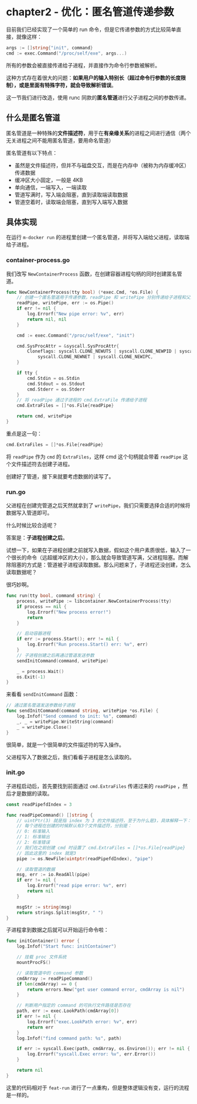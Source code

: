 # chapter2 - 优化：匿名管道传递参数

目前我们已经实现了一个简单的 run 命令，但是它传递参数的方式比较简单直接，就像这样：

```go
args := []string{"init", command}
cmd := exec.Command("/proc/self/exe", args...)
```

所有的参数会被直接传递给子进程，并直接作为命令行参数被解析。

这种方式存在着很大的问题：**如果用户的输入特别长（超过命令行参数的长度限制），或是里面有特殊字符，就会导致解析错误**。

这一节我们进行改造，使用 runc 同款的**匿名管道**进行父子进程之间的参数传递。

## 什么是匿名管道

匿名管道是一种特殊的**文件描述符**，用于在**有亲缘关系**的进程之间进行通信（两个无关进程之间不能用匿名管道，要用命名管道）

匿名管道有以下特点：
- 虽然是文件描述符，但并不与磁盘交互，而是在内存中（被称为内存缓冲区）传递数据
- 缓冲区大小固定，一般是 4KB
- 单向通信，一端写入，一端读取
- 管道写满时，写入端会阻塞，直到读取端读取数据
- 管道空着时，读取端会阻塞，直到写入端写入数据

## 具体实现

在运行 `m-docker run` 的进程里创建一个匿名管道，并将写入端给父进程，读取端给子进程。

### container-process.go

我们改写 `NewContainerProcess` 函数，在创建容器进程句柄的同时创建匿名管道。

```go
func NewContainerProcess(tty bool) (*exec.Cmd, *os.File) {
	// 创建一个匿名管道用于传递参数，readPipe 和 writePipe 分别传递给子进程和父进程
	readPipe, writePipe, err := os.Pipe()
	if err != nil {
		log.Errorf("New pipe error: %v", err)
		return nil, nil
	}

	cmd := exec.Command("/proc/self/exe", "init")

	cmd.SysProcAttr = &syscall.SysProcAttr{
		Cloneflags: syscall.CLONE_NEWUTS | syscall.CLONE_NEWPID | syscall.CLONE_NEWNS |
			syscall.CLONE_NEWNET | syscall.CLONE_NEWIPC,
	}

	if tty {
		cmd.Stdin = os.Stdin
		cmd.Stdout = os.Stdout
		cmd.Stderr = os.Stderr
	}
	// 将 readPipe 通过子进程的 cmd.ExtraFile 传递给子进程
	cmd.ExtraFiles = []*os.File{readPipe}

	return cmd, writePipe
}
```

重点是这一句：

```go
cmd.ExtraFiles = []*os.File{readPipe}
```

将 `readPipe` 作为 `cmd` 的 `ExtraFiles`，这样 cmd 这个句柄就会带着 `readPipe` 这个文件描述符去创建子进程。

创建好了管道，接下来就要考虑数据的读写了。

### run.go

父进程在创建完管道之后天然就拿到了 `writePipe`，我们只需要选择合适的时候将数据写入管道即可。

什么时候比较合适呢？

答案是：**子进程创建之后**。

试想一下，如果在子进程创建之前就写入数据，假如这个用户素质很低，输入了一个很长的命令（远超缓冲区的大小），那么就会导致管道写满，父进程阻塞。而解除阻塞的方式是：管道被子进程读取数据。那么问题来了，子进程还没创建，怎么读取数据呢？

很巧妙啊。

```go
func run(tty bool, command string) {
	process, writePipe := libcontainer.NewContainerProcess(tty)
	if process == nil {
		log.Errorf("New process error!")
		return
	}

    // 启动容器进程
	if err := process.Start(); err != nil {
		log.Errorf("Run process.Start() err: %v", err)
	}
	// 子进程创建之后再通过管道发送参数
	sendInitCommand(command, writePipe)

	_ = process.Wait()
	os.Exit(-1)
}
```

来看看 `sendInitCommand` 函数：

```go
// 通过匿名管道发送参数给子进程
func sendInitCommand(command string, writePipe *os.File) {
	log.Infof("Send command to init: %s", command)
	_, _ = writePipe.WriteString(command)
	_ = writePipe.Close()
}
```

很简单，就是一个很简单的文件描述符的写入操作。

父进程写入了数据之后，我们看看子进程是怎么读取的。

### init.go

子进程启动后，首先要找到前面通过 `cmd.ExtraFiles` 传递过来的 `readPipe` ，然后才是数据的读取。

```go
const readPipefdIndex = 3

func readPipeCommand() []string {
	// uintPtr(3) 就是指 index 为 3 的文件描述符，至于为什么是3，具体解释一下：
	// 每个进程在创建的时候默认有3个文件描述符，分别是：
	// 0: 标准输入
	// 1: 标准输出
	// 2: 标准错误
	// 我们在之前创建 cmd 时设置了 cmd.ExtraFiles = []*os.File{readPipe}
	// 因此这里的 index 就是3
	pipe := os.NewFile(uintptr(readPipefdIndex), "pipe")

    // 读取管道的数据
	msg, err := io.ReadAll(pipe)
	if err != nil {
		log.Errorf("read pipe error: %v", err)
		return nil
	}

	msgStr := string(msg)
	return strings.Split(msgStr, " ")
}
```

子进程拿到数据之后就可以开始运行命令啦：

```go
func initContainer() error {
	log.Infof("Start func: initContainer")

	// 挂载 proc 文件系统
	mountProcFS()

	// 读取管道中的 command 参数
	cmdArray := readPipeCommand()
	if len(cmdArray) == 0 {
		return errors.New("get user command error, cmdArray is nil")
	}

	// 判断用户指定的 command 的可执行文件路径是否存在
	path, err := exec.LookPath(cmdArray[0])
	if err != nil {
		log.Errorf("exec.LookPath error: %v", err)
		return err
	}
	log.Infof("find command path: %s", path)

	if err := syscall.Exec(path, cmdArray, os.Environ()); err != nil {
		log.Errorf("syscall.Exec error: %v", err.Error())
	}

	return nil
}
```

这里的代码相对于 `feat-run` 进行了一点重构，但是整体逻辑没有变，运行的流程是一样的。

